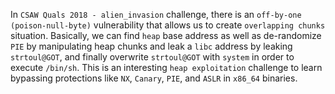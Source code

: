 In `CSAW Quals 2018 - alien_invasion` challenge, there is an `off-by-one (poison-null-byte)` vulnerability that allows us to create `overlapping chunks` situation. Basically, we can find `heap` base address as well as de-randomize `PIE` by manipulating heap chunks and leak a `libc` address by leaking `strtoul@GOT`, and finally overwrite `strtoul@GOT` with `system` in order to execute `/bin/sh`. This is an interesting `heap exploitation` challenge to learn bypassing protections like `NX`, `Canary`, `PIE`, and `ASLR` in `x86_64` binaries.